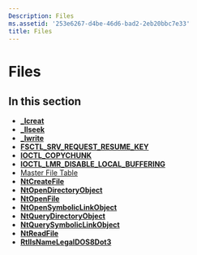 ```yaml
---
Description: Files
ms.assetid: '253e6267-d4be-46d6-bad2-2eb20bbc7e33'
title: Files
---
```


# Files

## In this section

-   [**\_lcreat**](-lcreat.md)
-   [**\_llseek**](-llseek.md)
-   [**\_lwrite**](-lwrite.md)
-   [**FSCTL\_SRV\_REQUEST\_RESUME\_KEY**](fsctl-srv-request-resume-key.md)
-   [**IOCTL\_COPYCHUNK**](ioctl-copychunk.md)
-   [**IOCTL\_LMR\_DISABLE\_LOCAL\_BUFFERING**](ioctl-lmr-disable-local-buffering.md)
-   [Master File Table](master-file-table.md)
-   [**NtCreateFile**](ntcreatefile.md)
-   [**NtOpenDirectoryObject**](ntopendirectoryobject.md)
-   [**NtOpenFile**](ntopenfile.md)
-   [**NtOpenSymbolicLinkObject**](ntopensymboliclinkobject.md)
-   [**NtQueryDirectoryObject**](ntquerydirectoryobject.md)
-   [**NtQuerySymbolicLinkObject**](ntquerysymboliclinkobject.md)
-   [**NtReadFile**](ntreadfile.md)
-   [**RtlIsNameLegalDOS8Dot3**](rtlisnamelegaldos8dot3.md)

 

 



